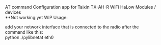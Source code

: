 AT command Configuration app for Taixin TX-AH-R WiFi HaLow Modules / devices
<br>**Not working yet WIP
Usage:

add your network interface that is connected to the radio after the command like this:<br>
python ./pylibnetat eth0

